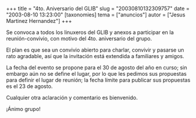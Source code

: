 +++
title = "4to. Aniversario del GLIB"
slug = "20030810132309757"
date = "2003-08-10 13:23:00"
[taxonomies]
tema = ["anuncios"]
autor = ["Jesus Martinez Hernandez"]
+++

Se convoca a todos los linuxeros del GLIB y anexos a participar en la
reunión-convivio, con motivo del 4to. aniversario del grupo.

El plan es que sea un convivio abierto para charlar, convivir y pasarse
un rato agradable, así que la invitación está extendida a familiares y
amigos.

La fecha del evento se propone para el 30 de agosto del año en curso;
sin embargo aún no se define el lugar, por lo que les pedimos sus
propuestas para definir el lugar de reunión; la fecha límite para
publicar sus propuestas es el 23 de agosto.

Cualquier otra aclaración y comentario es bienvenido.

¡Ánimo grupo!

